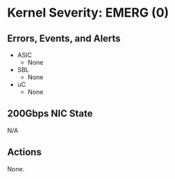 # Kernel Severity: EMERG (0)

## Errors, Events, and Alerts

- ASIC
  - None
- SBL
  - None
- uC
  - None

## 200Gbps NIC State

N/A

## Actions

None.
